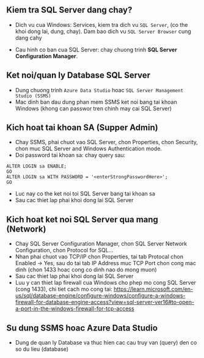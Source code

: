 
## Kiem tra SQL Server dang chay?
- Dich vu cua Windows: Services, kiem tra dich vu ```SQL Server```, (co the khoi dong lai, dung, chay). Dam bao dich vu ```SQL Server Browser``` cung dang cahy

- Cau hinh co ban cua SQL Server: chay chuong trinh 
**SQL Server Configuration Manager**.

## Ket noi/quan ly Database SQL Server
- Dung chuong trinh ```Azure Data Studio``` hoac ```SQL Server Management Studio (SSMS)```
- Mac dinh ban dau dung phan mem SSMS ket noi bang tai khoan Windows (khong can passwor tren chinh may cai SQL Server)
## Kich hoat tai khoan SA (Supper Admin)
- Chay SSMS, phai chuot vao SQL Server, chon Properties, chon Security, chon muc SQL Server and Windows Authentication mode.
- Doi password tai khoan sa: chay query sau:
```
ALTER LOGIN sa ENABLE;
GO
ALTER LOGIN sa WITH PASSWORD = '<enterStrongPasswordHere>';
GO
```
- Luc nay co the ket noi toi SQL Server bang tai khoan sa
- Sau cac thiet lap phai khoi dong lai SQL Server
## Kich hoat ket noi SQL Server qua mang (Network)
- Chay SQL Server Configuration Manager, chon SQL Server Network Configuration, chon Protocol for SQL...
- Nhan phai chuot vao TCP/IP chon Properties, tai tab Protocal chon Enabled -> Yes, sau do tai tab IP Address muc TCP Port chon cong mac dinh (chon 1433 hoac cong co dinh nao do mong muon)
- Sau cac thiet lap phai khoi dong lai SQL Server
- Luu y can thiet lap firewall cua Windows cho phep mo cong SQL Server (cong 1433), chi tiet cach mo cong tai: https://learn.microsoft.com/en-us/sql/database-engine/configure-windows/configure-a-windows-firewall-for-database-engine-access?view=sql-server-ver16#to-open-a-port-in-the-windows-firewall-for-tcp-access

## Su dung SSMS hoac Azure Data Studio
- Dung de quan ly Database va thuc hien cac cau truy van (query) den co so du lieu (database)